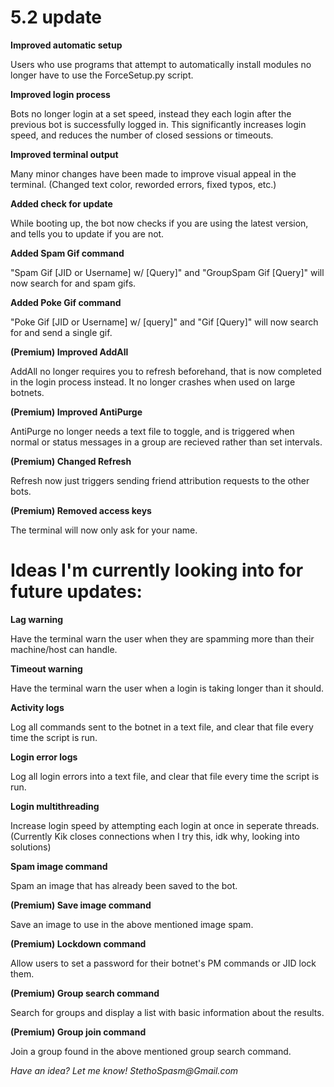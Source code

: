 # 5.2 update

**Improved automatic setup**

Users who use programs that attempt to automatically install modules no longer have to use the ForceSetup.py script. 


**Improved login process**

Bots no longer login at a set speed, instead they each login after the previous bot is successfully logged in. This significantly increases login speed, and reduces the number of closed sessions or timeouts.


**Improved terminal output**

Many minor changes have been made to improve visual appeal in the terminal. (Changed text color, reworded errors, fixed typos, etc.)


**Added check for update**

While booting up, the bot now checks if you are using the latest version, and tells you to update if you are not.


**Added Spam Gif command**

"Spam Gif [JID or Username] w/ [Query]" and "GroupSpam Gif [Query]" will now search for and spam gifs.


**Added Poke Gif command**

"Poke Gif [JID or Username] w/ [query]" and "Gif [Query]" will now search for and send a single gif.


**(Premium) Improved AddAll**

AddAll no longer requires you to refresh beforehand, that is now completed in the login process instead. It no longer crashes when used on large botnets.


**(Premium) Improved AntiPurge**

AntiPurge no longer needs a text file to toggle, and is triggered when normal or status messages in a group are recieved rather than set intervals.


**(Premium) Changed Refresh**

Refresh now just triggers sending friend attribution requests to the other bots. 


**(Premium) Removed access keys**

The terminal will now only ask for your name. 


# Ideas I'm currently looking into for future updates:

**Lag warning**

Have the terminal warn the user when they are spamming more than their machine/host can handle. 


**Timeout warning**

Have the terminal warn the user when a login is taking longer than it should.


**Activity logs**

Log all commands sent to the botnet in a text file, and clear that file every time the script is run.


**Login error logs**

Log all login errors into a text file, and clear that file every time the script is run. 


**Login multithreading**

Increase login speed by attempting each login at once in seperate threads. (Currently Kik closes connections when I try this, idk why, looking into solutions)


**Spam image command**

Spam an image that has already been saved to the bot. 


**(Premium) Save image command**

Save an image to use in the above mentioned image spam.


**(Premium) Lockdown command**

Allow users to set a password for their botnet's PM commands or JID lock them.


**(Premium) Group search command**

Search for groups and display a list with basic information about the results.


**(Premium) Group join command**

Join a group found in the above mentioned group search command.


_Have an idea? Let me know! StethoSpasm@Gmail.com_


